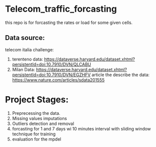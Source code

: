 # Telecom_traffic_forcasting
this repo is for forcasting the rates or load for some given cells.
## Data source:
telecom italia challenge:
  1. terenteno data: https://dataverse.harvard.edu/dataset.xhtml?persistentId=doi:10.7910/DVN/QLCABU
  2. Milan Data: https://dataverse.harvard.edu/dataset.xhtml?persistentId=doi:10.7910/DVN/EGZHFV
article the describe the data: 
https://www.nature.com/articles/sdata201555

# Project Stages:
1. Preprecessing the data.
2. Missing values imputations
3. Outliers detection and removal
4. forcasting for 1 and 7 days wi 10 minutes interval with sliding window technique for training
5. evaluation for the mpdel
